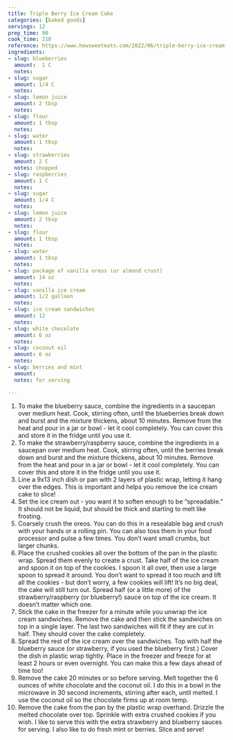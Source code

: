 ```yaml
---
title: Triple Berry Ice Cream Cake
categories: [baked goods]
servings: 12
prep_time: 90
cook_time: 210
reference: https://www.howsweeteats.com/2022/06/triple-berry-ice-cream-cake/
ingredients:
- slug: blueberries
  amount:  1 C
  notes:
- slug: sugar
  amount: 1/4 C
  notes:
- slug: lemon juice
  amount: 2 tbsp
  notes:
- slug: flour
  amount: 1 tbsp
  notes:
- slug: water
  amount: 1 tbsp
  notes:
- slug: strawberries
  amount: 2 C
  notes: chopped
- slug: raspberries
  amount: 1 C
  notes:
- slug: sugar
  amount: 1/4 C
  notes:
- slug: lemon juice
  amount: 2 tbsp
  notes:
- slug: flour
  amount: 1 tbsp
  notes:
- slug: water
  amount: 1 tbsp
  notes:
- slug: package of vanilla oreos (or almond crust)
  amount: 14 oz
  notes:
- slug: vanilla ice cream
  amount: 1/2 galloon
  notes:
- slug: ice cream sandwiches
  amount: 12
  notes:
- slug: white chocolate
  amount: 6 oz
  notes:
- slug: coconut oil
  amount: 6 oz
  notes:
- slug: berries and mint
  amount:
  notes: for serving

---
```


1. To make the blueberry sauce, combine the ingredients in a saucepan over medium heat. Cook, stirring often, until the blueberries break down and burst and the mixture thickens, about 10 minutes. Remove from the heat and pour in a jar or bowl - let it cool completely. You can cover this and store it in the fridge until you use it.
2.  To make the strawberry/raspberry sauce, combine the ingredients in a saucepan over medium heat. Cook, stirring often, until the berries break down and burst and the mixture thickens, about 10 minutes. Remove from the heat and pour in a jar or bowl - let it cool completely. You can cover this and store it in the fridge until you use it.
3.  Line a 9x13 inch dish or pan with 2 layers of plastic wrap, letting it hang over the edges. This is important and helps you remove the ice cream cake to slice!
4.  Set the ice cream out - you want it to soften enough to be “spreadable.” It should not be liquid, but should be thick and starting to melt like frosting.
5.  Coarsely crush the oreos. You can do this in a resealable bag and crush with your hands or a rolling pin. You can also toss them in your food processor and pulse a few times. You don’t want small crumbs, but larger chunks.
6.  Place the crushed cookies all over the bottom of the pan in the plastic wrap. Spread them evenly to create a crust. Take half of the ice cream and spoon it on top of the cookies. I spoon it all over, then use a large spoon to spread it around. You don’t want to spread it too much and lift all the cookies - but don’t worry, a few cookies will lift! It’s no big deal, the cake will still turn out. Spread half (or a little more) of the strawberry/raspberry (or blueberry!) sauce on top of the ice cream. It doesn’t matter which one.
7.  Stick the cake in the freezer for a minute while you unwrap the ice cream sandwiches. Remove the cake and then stick the sandwiches on top in a single layer. The last two sandwiches will fit if they are cut in half. They should cover the cake completely.
8.  Spread the rest of the ice cream over the sandwiches. Top with half the blueberry sauce (or strawberry, if you used the blueberry first.) Cover the dish in plastic wrap tightly. Place in the freezer and freeze for at least 2 hours or even overnight. You can make this a few days ahead of time too!
9. Remove the cake 20 minutes or so before serving. Melt together the 6 ounces of white chocolate and the coconut oil. I do this in a bowl in the microwave in 30 second increments, stirring after each, until melted. I use the coconut oil so the chocolate firms up at room temp.
10.  Remove the cake from the pan by the plastic wrap overhand. Drizzle the melted chocolate over top. Sprinkle with extra crushed cookies if you wish. I like to serve this with the extra strawberry and blueberry sauces for serving. I also like to do fresh mint or berries. Slice and serve!